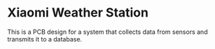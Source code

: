 # Xiaomi Weather Station
This is a PCB design for a system that collects data from sensors and transmits it to a database. 
